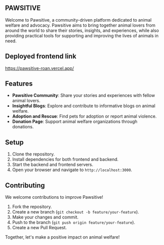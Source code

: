 ## PAWSITIVE
Welcome to Pawsitive, a community-driven platform dedicated to animal welfare and advocacy. Pawsitive aims to bring together animal lovers from around the world to share their stories, insights, and experiences, while also providing practical tools for supporting and improving the lives of animals in need.

## Deployed frontend link
https://pawsitive-roan.vercel.app/

## Features

- **Pawsitive Community**: Share your stories and experiences with fellow animal lovers.
- **Insightful Blogs**: Explore and contribute to informative blogs on animal welfare.
- **Adoption and Rescue**: Find pets for adoption or report animal violence.
- **Donation Page**: Support animal welfare organizations through donations.

## Setup

1. Clone the repository.
2. Install dependencies for both frontend and backend.
3. Start the backend and frontend servers.
4. Open your browser and navigate to `http://localhost:3000`.

## Contributing

We welcome contributions to improve Pawsitive! 
1. Fork the repository.
2. Create a new branch (`git checkout -b feature/your-feature`).
3. Make your changes and commit.
4. Push to the branch (`git push origin feature/your-feature`).
5. Create a new Pull Request.

Together, let's make a positive impact on animal welfare!
